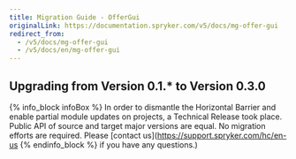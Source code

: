 ```yaml
---
title: Migration Guide - OfferGui
originalLink: https://documentation.spryker.com/v5/docs/mg-offer-gui
redirect_from:
  - /v5/docs/mg-offer-gui
  - /v5/docs/en/mg-offer-gui
---
```


## Upgrading from Version 0.1.* to Version 0.3.0

{% info_block infoBox %}
In order to dismantle the Horizontal Barrier and enable partial module updates on projects, a Technical Release took place. Public API of source and target major versions are equal. No migration efforts are required. Please [contact us](https://support.spryker.com/hc/en-us
{% endinfo_block %} if you have any questions.)
